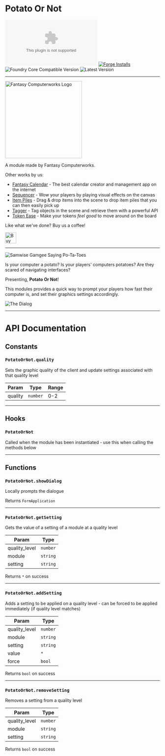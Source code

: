 # Potato Or Not

![Latest Release Download Count](https://img.shields.io/github/downloads/Haxxer/FoundryVTT-PotatoOrNot/latest/module.zip?color=2b82fc&label=DOWNLOADS&style=for-the-badge) [![Forge Installs](https://img.shields.io/badge/dynamic/json?label=Forge%20Installs&query=package.installs&suffix=%25&url=https%3A%2F%2Fforge-vtt.com%2Fapi%2Fbazaar%2Fpackage%2Fpotato-or-not&colorB=006400&style=for-the-badge)](https://forge-vtt.com/bazaar#package=potato-or-not) ![Foundry Core Compatible Version](https://img.shields.io/badge/dynamic/json.svg?url=https%3A%2F%2Fgithub.com%2FHaxxer%2FFoundryVTT-PotatoOrNot%2Freleases%2Flatest%2Fdownload%2Fmodule.json&label=Foundry%20Version&query=$.compatibleCoreVersion&colorB=orange&style=for-the-badge) ![Latest Version](https://img.shields.io/badge/dynamic/json.svg?url=https%3A%2F%2Fgithub.com%2FHaxxer%2FFoundryVTT-PotatoOrNot%2Freleases%2Flatest%2Fdownload%2Fmodule.json&label=Latest%20Release&prefix=v&query=$.compatibility.verified&colorB=red&style=for-the-badge)

---

<img src="https://app.fantasy-calendar.com/resources/computerworks-logo-full.png" alt="Fantasy Computerworks Logo" style="width:250px;"/>

A module made by Fantasy Computerworks.

Other works by us:
- [Fantasy Calendar](https://app.fantasy-calendar.com) - The best calendar creator and management app on the internet
- [Sequencer](https://foundryvtt.com/packages/sequencer) - Wow your players by playing visual effects on the canvas
- [Item Piles](https://foundryvtt.com/packages/item-piles) - Drag & drop items into the scene to drop item piles that you can then easily pick up
- [Tagger](https://foundryvtt.com/packages/tagger) - Tag objects in the scene and retrieve them with a powerful API
- [Token Ease](https://foundryvtt.com/packages/token-ease) - Make your tokens _feel good_ to move around on the board

Like what we've done? Buy us a coffee!

<a href='https://ko-fi.com/H2H2LCCQ' target='_blank'><img height='36' style='border:0px;height:36px;' src='https://cdn.ko-fi.com/cdn/kofi1.png?v=3' border='0' alt='Buy Me a Coffee at ko-fi.com' /></a>

---

![Samwise Gamgee Saying Po-Ta-Toes](docs/po-ta-toes.gif)

Is your computer a potato? Is your players' computers potatoes? Are they scared of navigating interfaces?

Presenting, **Potato Or Not**!

This modules provides a quick way to prompt your players how fast their computer is, and set their graphics settings accordingly.

![The Dialog](docs/po-ta-toes.jpg)

---

# API Documentation

## Constants

### <code>PotatoOrNot.quality</code>

Sets the graphic quality of the client and update settings associated with that quality level

| Param | Type | Range |
| --- | --- | --- |
| quality | <code>number</code> | 0-2 |

---

## Hooks

### <code>PotatoOrNot</code>

Called when the module has been instantiated - use this when calling the methods below

---

## Functions

### <code>PotatoOrNot.showDialog</code>

Locally prompts the dialogue

Returns <code>FormApplication</code>

---

### <code>PotatoOrNot.getSetting</code>

Gets the value of a setting of a module at a quality level

| Param | Type |
| --- | --- |
| quality_level | <code>number</code> |
| module | <code>string</code> |
| setting | <code>string</code> |

Returns <code>\*</code> on success

---

### <code>PotatoOrNot.addSetting</code>

Adds a setting to be applied on a quality level - can be forced to be applied immediately (if quality level matches)

| Param | Type |
| --- | --- |
| quality_level | <code>number</code> |
| module | <code>string</code> |
| setting | <code>string</code> |
| value | <code>\*</code> |
| force | <code>bool</code> |

Returns <code>bool</code> on success

---

### <code>PotatoOrNot.removeSetting</code>

Removes a setting from a quality level

| Param | Type |
| --- | --- |
| quality_level | <code>number</code> |
| module | <code>string</code> |
| setting | <code>string</code> |

Returns <code>bool</code> on success
